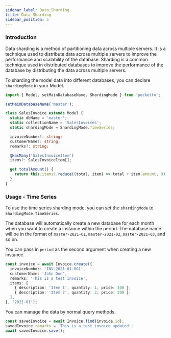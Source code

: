 ```yaml
---
sidebar_label: Data Sharding
title: Data Sharding
sidebar_position: 5
---
```


### Introduction

Data sharding is a method of partitioning data across multiple servers. It is a technique used to distribute data across multiple servers to improve the performance and scalability of the database. Sharding is a common technique used in distributed databases to improve the performance of the database by distributing the data across multiple servers.

To sharding the model data into different databases, you can declare `shardingMode` in your Model.

```ts
import { Model, setMainDatabaseName, ShardingMode } from 'pocketto';

setMainDatabaseName('master');

class SalesInvoice extends Model {
  static dbName = 'master';
  static collectionName = 'SalesInvoices';
  static shardingMode = ShardingMode.TimeSeries;

  invoiceNumber!: string;
  customerName!: string;
  remarks?: string;

  @HasMany('SalesInvoiceItem')
  items?: SalesInvoiceItem[];

  get totalAmount() {
    return this.items?.reduce((total, item) => total + item.amount, 0) ?? 0;
  }
}
```

### Usage - Time Series

To use the time series sharding mode, you can set the `shardingMode` to `ShardingMode.TimeSeries`.

The database will automatically create a new database for each month when you want to create a instance within the period. The database name will be in the format of `master-2021-01`, `master-2021-02`, `master-2021-03`, and so on.

You can pass in `period` as the second argument when creating a new instance.
```ts
const invoice = await Invoice.create({
  invoiceNumber: 'INV-2021-01-001',
  customerName: 'John Doe',
  remarks: 'This is a test invoice',
  items: [
    { description: 'Item 1', quantity: 1, price: 100 },
    { description: 'Item 2', quantity: 2, price: 200 },
  ],
}, '2021-01');
```

You can manage the data by normal query methods.
```ts
const savedInvoice = await Invoice.find(invoice.id);
savedInvoice.remarks = 'This is a test invoice updated';
await savedInvoice.save();
```
